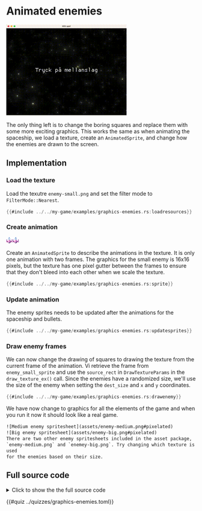 # Animated enemies

![Screenshot](images/graphics-enemies.gif#center)

The only thing left is to change the boring squares and replace them with some
more exciting graphics. This works the same as when animating the spaceship,
we load a texture, create an `AnimatedSprite`, and change how the enemies are
drawn to the screen.

## Implementation

### Load the texture

Load the texutre `enemy-small.png` and set the filter mode to
`FilterMode::Nearest`.

```rust [hl,1-4]
{{#include ../../my-game/examples/graphics-enemies.rs:loadresources}}
```

### Create animation

![Enemy spritesheet](assets/enemy-small.png#pixelated)

Create an `AnimatedSprite` to describe the animations in the texture. It is
only one animation with two frames. The graphics for the small enemy is 16x16
pixels, but the texture has one pixel gutter between the frames to ensure that
they don't bleed into each other when we scale the texture.

```rust
{{#include ../../my-game/examples/graphics-enemies.rs:sprite}}
```

### Update animation

The enemy sprites needs to be updated after the animations for the spaceship
and bullets.

```rust [hl,3]
{{#include ../../my-game/examples/graphics-enemies.rs:updatesprites}}
```

### Draw enemy frames

We can now change the drawing of squares to drawing the texture from the
current frame of the animation. Vi retrieve the frame from
`enemy_small_sprite` and use the `source_rect` in `DrawTextureParams` in the
`draw_texture_ex()` call. Since the enemies have a randomized size, we'll use
the size of the enemy when setting the `dest_size` and `x` and `y`
coordinates.

```rust [hl,1,3-13]
{{#include ../../my-game/examples/graphics-enemies.rs:drawenemy}}
```

We have now change to graphics for all the elements of the game and when you
run it now it should look like a real game.

```admonish tip title="Challenge" class="challenge"
![Medium enemy spritesheet](assets/enemy-medium.png#pixelated)
![Big enemy spritesheet](assets/enemy-big.png#pixelated)
There are two other enemy spritesheets included in the asset package,
`enemy-medium.png` and `enemey-big.png`. Try changing which texture is used
for the enemies based on their size.
```

<div class="noprint">

## Full source code

<details>
  <summary>Click to show the the full source code</summary>

```rust
{{#include ../../my-game/examples/graphics-enemies.rs:all}}
```
</details>
</div>

{{#quiz ../quizzes/graphics-enemies.toml}}
